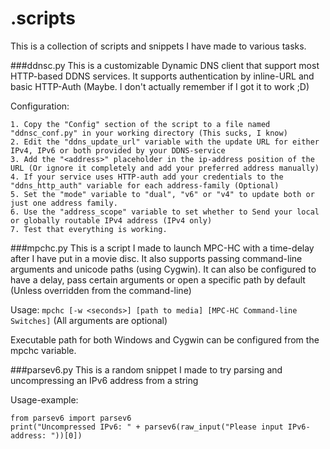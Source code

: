 .scripts
===
This is a collection of scripts and snippets I have made to various tasks.

###ddnsc.py
This is a customizable Dynamic DNS client that support most HTTP-based DDNS services.
It supports authentication by inline-URL and basic HTTP-Auth (Maybe. I don't actually remember if I got it to work ;D)

Configuration:
```
1. Copy the "Config" section of the script to a file named "ddnsc_conf.py" in your working directory (This sucks, I know)
2. Edit the "ddns_update_url" variable with the update URL for either IPv4, IPv6 or both provided by your DDNS-service
3. Add the "<address>" placeholder in the ip-address position of the URL (Or ignore it completely and add your preferred address manually)
4. If your service uses HTTP-auth add your credentials to the "ddns_http_auth" variable for each address-family (Optional)
5. Set the "mode" variable to "dual", "v6" or "v4" to update both or just one address family.
6. Use the "address_scope" variable to set whether to Send your local or globally routable IPv4 address (IPv4 only)
7. Test that everything is working.
```

###mpchc.py
This is a script I made to launch MPC-HC with a time-delay after I have put in a movie disc.
It also supports passing command-line arguments and unicode paths (using Cygwin).
It can also be configured to have a delay, pass certain arguments or open a specific path by default (Unless overridden from the command-line)

Usage: `mpchc [-w <seconds>] [path to media] [MPC-HC Command-line Switches]` (All arguments are optional)

Executable path for both Windows and Cygwin can be configured from the mpchc variable.

###parsev6.py
This is a random snippet I made to try parsing and uncompressing an IPv6 address from a string

 Usage-example:
```
from parsev6 import parsev6
print("Uncompressed IPv6: " + parsev6(raw_input("Please input IPv6-address: "))[0])
```
